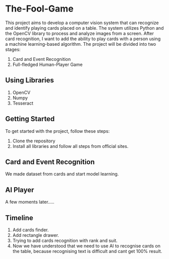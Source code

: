 # The-Fool-Game


This project aims to develop a computer vision system that can recognize and identify playing cards placed on a table. The system utilizes Python and the OpenCV library to process and analyze images from a screen. After card recognition, I want to add the ability to play cards with a person using a machine learning-based algorithm. The project will be divided into two stages:

1. Card and Event Recognition
2. Full-fledged Human-Player Game


## Using Libraries

1. OpenCV
2. Numpy
3. Tesseract

## Getting Started

To get started with the project, follow these steps:

1. Clone the repository
2. Install all libraries and follow all steps from official sites.

## Card and Event Recognition
We made dataset from cards and start model learning. 

## AI Player
A few moments later.....

## Timeline
1. Add cards finder.
2. Add rectangle drawer.
3. Trying to add cards recognition with rank and suit.
4. Now we have understood that we need to use AI to recognise cards on the table, because recognising text is difficult and cant get 100% result. 

